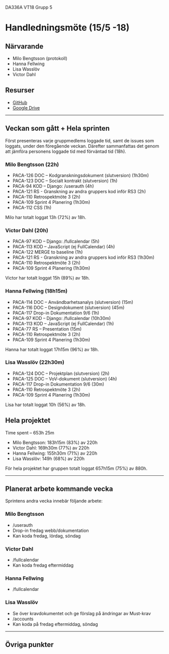 DA336A VT18
Grupp 5

# Handledningsmöte (15/5 -18)

## Närvarande
* Milo Bengtsson (protokoll)
* Hanna Fellwing
* Lisa Wasslöv
* Victor Dahl

## Resurser
* [GitHub](https://github.com/projectpaca/paca)
* [Google Drive](https://drive.google.com/drive/folders/1A4XK_FlGtjtoPnrWoc-HwR4RUzK5R1Vf?usp=sharing)

---

## Veckan som gått + Hela sprinten
Först presenteras varje gruppmedlems loggade tid, samt de issues som loggats, under den föregående veckan. Därefter sammanfattas det genom att jämföra personens loggade tid med förväntad tid (18h).

### Milo Bengtsson (22h)
* PACA-126 DOC – Kodgranskningsdokument (slutversion) (1h30m)
* PACA-123 DOC – Socialt kontrakt (slutversion) (1h)
* PACA-94 KOD – Django: /userauth (4h)
* PACA-121 RS - Granskning av andra gruppers kod inför RS3 (2h)
* PACA-110 Retrospektmöte 3 (2h)
* PACA-109 Sprint 4 Planering (1h30m)
* PACA-112 CSS (1h)

Milo har totalt loggat 13h (72%) av 18h.

### Victor Dahl (20h)
* PACA-97 KOD – Django: /fullcalendar (5h)
* PACA-113 KOD – JavaScript (ej FullCalendar) (4h)
* PACA-122 MERGE to baseline (1h)
* PACA-121 RS - Granskning av andra gruppers kod inför RS3 (1h30m)
* PACA-110 Retrospektmöte 3 (2h)
* PACA-109 Sprint 4 Planering (1h30m)

Victor har totalt loggat 15h (89%) av 18h.

### Hanna Fellwing (18h15m)
* PACA-114 DOC – Användbarhetsanalys (slutversion) (15m)
* PACA-116 DOC – Designdokument (slutversion) (45m)
* PACA-117 Drop-in Dokumentation 9/6  (1h)
* PACA-97 KOD – Django: /fullcalendar (10h30m)
* PACA-113 KOD – JavaScript (ej FullCalendar) (1h)
* PACA-77 RS – Presentation (15m)
* PACA-110 Retrospektmöte 3 (2h)
* PACA-109 Sprint 4 Planering (1h30m)

Hanna har totalt loggat 17h15m (96%) av 18h.

### Lisa Wasslöv (22h30m)
* PACA-124 DOC – Projektplan (slutversion) (2h)
* PACA-125 DOC – VoV-dokument (slutversion) (4h)
* PACA-117 Drop-in Dokumentation 9/6 (30m)
* PACA-110 Retrospektmöte 3 (2h)
* PACA-109 Sprint 4 Planering (1h30m)

Lisa har totalt loggat 10h (56%) av 18h.

## Hela projektet
Time spent – 653h 25m

* Milo Bengtsson: 183h15m (83%) av 220h
* Victor Dahl: 169h30m (77%) av 220h
* Hanna Fellwing: 155h30m (71%) av 220h
* Lisa Wasslöv: 149h (68%) av 220h

För hela projektet har gruppen totalt loggat 657h15m (75%) av 880h.

--- 

## Planerat arbete kommande vecka
Sprintens andra vecka innebär följande arbete:

### Milo Bengtsson
* /userauth
* Drop-in fredag webb/dokumentation
* Kan koda fredag, lördag, söndag

### Victor Dahl
* /fullcalendar
* Kan koda fredag eftermiddag

### Hanna Fellwing
* /fullcalendar

### Lisa Wasslöv
* Se över kravdokumentet och ge förslag på ändringar av Must-krav
* /accounts
* Kan koda på fredag eftermiddag, söndag

---

## Övriga punkter


 

